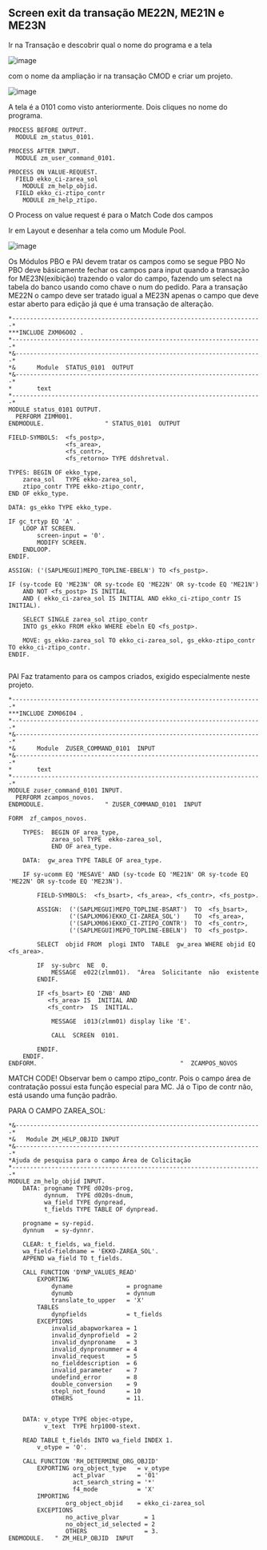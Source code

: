 ## Screen exit da transação ME22N, ME21N e ME23N

Ir na Transação e descobrir qual o nome do programa e a tela

![image](https://github.com/user-attachments/assets/153e4916-31bb-4fc2-ad45-261833cd87ae)

com o nome da ampliação ir na transação CMOD e criar um projeto.

![image](https://github.com/user-attachments/assets/9ac7deea-8f5a-4d58-a02e-e167c62f1773)

A tela é a 0101 como visto anteriormente.
Dois cliques no nome do programa.

```abap
PROCESS BEFORE OUTPUT.
  MODULE zm_status_0101.

PROCESS AFTER INPUT.
  MODULE zm_user_command_0101.

PROCESS ON VALUE-REQUEST.
  FIELD ekko_ci-zarea_sol
    MODULE zm_help_objid.
  FIELD ekko_ci-ztipo_contr
    MODULE zm_help_ztipo.
```

O Process on value request é para o Match Code dos campos

Ir em Layout e desenhar a tela como um Module Pool.

![image](https://github.com/user-attachments/assets/43b9f37e-d716-41e7-bf6d-e9d0bc7b2078)

Os Módulos PBO e PAI devem tratar os campos como se segue
PBO
No PBO deve básicamente fechar os campos para input quando a transação for ME23N(exibição) trazendo o valor do campo, fazendo um select na tabela do banco usando como chave o num do pedido. Para a transação ME22N o campo deve ser tratado igual a ME23N apenas o campo que deve estar aberto para edição já que é uma transação de alteração.

```abap
*----------------------------------------------------------------------*
***INCLUDE ZXM06O02 .
*----------------------------------------------------------------------*
*&---------------------------------------------------------------------*
*&      Module  STATUS_0101  OUTPUT
*&---------------------------------------------------------------------*
*       text
*----------------------------------------------------------------------*
MODULE status_0101 OUTPUT.
  PERFORM ZIMM001.
ENDMODULE.                 " STATUS_0101  OUTPUT

FIELD-SYMBOLS:  <fs_postp>, 
                <fs_area>, 
                <fs_contr>, 
                <fs_retorno> TYPE ddshretval.

TYPES: BEGIN OF ekko_type,
    zarea_sol   TYPE ekko-zarea_sol, 
    ztipo_contr TYPE ekko-ztipo_contr,
END OF ekko_type.

DATA: gs_ekko TYPE ekko_type.

IF gc_trtyp EQ 'A' .
    LOOP AT SCREEN.
        screen-input = '0'.
        MODIFY SCREEN.
    ENDLOOP.
ENDIF.

ASSIGN: ('(SAPLMEGUI)MEPO_TOPLINE-EBELN') TO <fs_postp>. 

IF (sy-tcode EQ 'ME23N' OR sy-tcode EQ 'ME22N' OR sy-tcode EQ 'ME21N') 
    AND NOT <fs_postp> IS INITIAL 
    AND ( ekko_ci-zarea_sol IS INITIAL AND ekko_ci-ztipo_contr IS INITIAL).

    SELECT SINGLE zarea_sol ztipo_contr 
    INTO gs_ekko FROM ekko WHERE ebeln EQ <fs_postp>.
    
    MOVE: gs_ekko-zarea_sol TO ekko_ci-zarea_sol, gs_ekko-ztipo_contr TO ekko_ci-ztipo_contr. 
ENDIF.


```
PAI
Faz tratamento para os campos criados, exigido especialmente neste projeto.

```abap
*----------------------------------------------------------------------*
***INCLUDE ZXM06I04 .
*----------------------------------------------------------------------*
*&---------------------------------------------------------------------*
*&      Module  ZUSER_COMMAND_0101  INPUT
*&---------------------------------------------------------------------*
*       text
*----------------------------------------------------------------------*
MODULE zuser_command_0101 INPUT.
  PERFORM zcampos_novos.
ENDMODULE.                 " ZUSER_COMMAND_0101  INPUT

FORM  zf_campos_novos.    

    TYPES:  BEGIN OF area_type, 
            zarea_sol TYPE  ekko-zarea_sol, 
            END OF area_type.
            
    DATA:  gw_area TYPE TABLE OF area_type.  
            
    IF sy-ucomm EQ 'MESAVE' AND (sy-tcode EQ 'ME21N' OR sy-tcode EQ 'ME22N' OR sy-tcode EQ 'ME23N'). 
    
        FIELD-SYMBOLS:  <fs_bsart>, <fs_area>, <fs_contr>, <fs_postp>.
        
        ASSIGN:  ('(SAPLMEGUI)MEPO_TOPLINE-BSART')  TO  <fs_bsart>,       
                 ('(SAPLXM06)EKKO_CI-ZAREA_SOL')    TO  <fs_area>,       
                 ('(SAPLXM06)EKKO_CI-ZTIPO_CONTR')  TO  <fs_contr>,     
                 ('(SAPLMEGUI)MEPO_TOPLINE-EBELN')  TO  <fs_postp>. 
    
        SELECT  objid FROM  plogi INTO  TABLE  gw_area WHERE objid EQ <fs_area>. 
        
        IF  sy-subrc  NE  0.
            MESSAGE  e022(zlmm01).  "Área  Solicitante  não  existente        
        ENDIF. 
        
        IF <fs_bsart> EQ 'ZNB' AND 
           <fs_area> IS  INITIAL AND      
           <fs_contr>  IS  INITIAL.     
           
            MESSAGE  i013(zlmm01) display like 'E'.
        
            CALL  SCREEN  0101. 
        
        ENDIF.
    ENDIF.
ENDFORM.                                        "  ZCAMPOS_NOVOS

```

MATCH CODE!
Observar bem o campo ztipo_contr. Pois o campo área de contratação possui esta função especial para MC. Já o Tipo de contr não, está usando uma função padrão.

PARA O CAMPO ZAREA_SOL:

```abap
*&---------------------------------------------------------------------*
*&   Module ZM_HELP_OBJID INPUT
*&---------------------------------------------------------------------*
*Ajuda de pesquisa para o campo Área de Colicitação
*----------------------------------------------------------------------*
MODULE zm_help_objid INPUT.
    DATA: progname TYPE d020s-prog,
          dynnum.  TYPE d020s-dnum,
          wa_field TYPE dynpread,
          t_fields TYPE TABLE OF dynpread.
          
    progname = sy-repid.
    dynnum   = sy-dynnr.
    
    CLEAR: t_fields, wa_field.
    wa_field-fieldname = 'EKKO-ZAREA_SOL'.
    APPEND wa_field TO t_fields.
    
    CALL FUNCTION 'DYNP_VALUES_READ'   
        EXPORTING    
            dyname               = progname
            dynumb               = dynnum
            translate_to_upper   = 'X'   
        TABLES
            dynpfields           = t_fields   
        EXCEPTIONS   
            invalid_abapworkarea = 1    
            invalid_dynprofield  = 2   
            invalid_dynproname   = 3
            invalid_dynpronummer = 4
            invalid_request      = 5
            no_fielddescription  = 6
            invalid_parameter    = 7
            undefind_error       = 8   
            double_conversion    = 9   
            stepl_not_found      = 10    
            OTHERS               = 11.


    DATA: v_otype TYPE objec-otype,
          v_text  TYPE hrp1000-stext.
          
    READ TABLE t_fields INTO wa_field INDEX 1. 
        v_otype = 'O'.
        
    CALL FUNCTION 'RH_DETERMINE_ORG_OBJID'   
        EXPORTING org_object_type   = v_otype
                  act_plvar         = '01'
                  act_search_string = '*'   
                  f4_mode           = 'X'   
        IMPORTING
                org_object_objid    = ekko_ci-zarea_sol   
        EXCEPTIONS
                no_active_plvar       = 1    
                no_object_id_selected = 2
                OTHERS                = 3.
ENDMODULE.   " ZM_HELP_OBJID  INPUT
```
